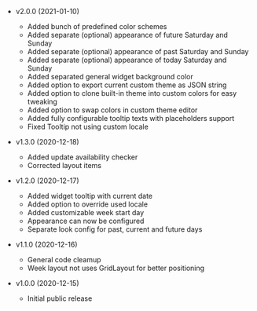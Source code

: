 * v2.0.0 (2021-01-10)
  * Added bunch of predefined color schemes
  * Added separate (optional) appearance of future Saturday and Sunday
  * Added separate (optional) appearance of past Saturday and Sunday
  * Added separate (optional) appearance of today Saturday and Sunday
  * Added separated general widget background color
  * Added option to export current custom theme as JSON string
  * Added option to clone built-in theme into custom colors for easy tweaking
  * Added option to swap colors in custom theme editor
  * Added fully configurable tooltip texts with placeholders support
  * Fixed Tooltip not using custom locale

* v1.3.0 (2020-12-18)
  * Added update availability checker
  * Corrected layout items

* v1.2.0 (2020-12-17)
  * Added widget tooltip with current date
  * Added option to override used locale
  * Added customizable week start day
  * Appearance can now be configured
  * Separate look config for past, current and future days

* v1.1.0 (2020-12-16)
  * General code cleamup
  * Week layout not uses GridLayout for better positioning

* v1.0.0 (2020-12-15)
  * Initial public release
